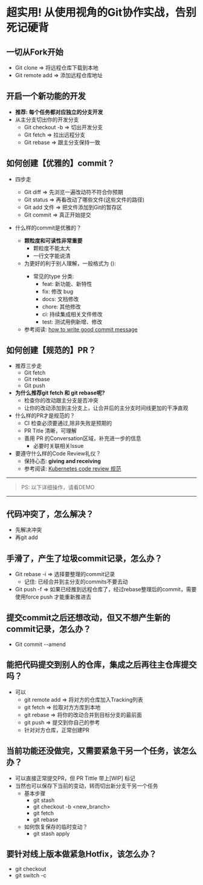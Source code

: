 # 超实用! 从使用视角的Git协作实战，告别死记硬背

## 一切从Fork开始
* Git clone => 将远程仓库下载到本地
* Git remote add  => 添加远程仓库地址

## 开启一个新功能的开发
* **推荐: 每个任务都对应独立的分支开发**
* 从主分支切出你的开发分支
    * Git checkout -b  => 切出开发分支
    * Git fetch  =>  拉出远程分支
    * Git rebase => 跟主分支保持一致

## 如何创建【优雅的】commit？
* 四步走
    * Git diff => 先浏览一遍改动符不符合你预期
    * Git status => 再看改动了哪些文件(这些文件的路径)
    * Git add 文件 => 把文件添加到Git的暂存区
    * Git commit => 真正开始提交

* 什么样的commit是优雅的？
    * **颗粒度和可读性非常重要**
        * 颗粒度不能太大
        * 一行文字能说清
    * 为更好的利于别人理解，一般格式为 <type>(<scope>): <subject>
        * 常见的type 分类:
            * feat: 新功能、新特性
            * fix: 修改 bug
            * docs: 文档修改
            * chore: 其他修改
            * ci: 持续集成相关文件修改
            * test: 测试用例新增、修改
    * 参考阅读: [how to write good commit message](https://cbea.ms/git-commit/)

## 如何创建【规范的】PR？
* 推荐三步走
    * Git fetch
    * Git rebase
    * Git push
* **为什么推荐git fetch 和 git rebase呢?**
    * 检查你的改动跟主分支是否冲突
    * 让你的改动添加到主分支上，让合并后的主分支时间线更加的干净直观
* 什么样的PR才是规范的？
    * CI 检查必须要通过,除非失败是预期的
    * PR Title 清晰，可理解
    * 善用 PR 的Conversation区域，补充进一步的信息
        * 必要时关联相关Issue
* 要遵守什么样的Code Review礼仪？
    * 保持心态: **giving and receiving**
    * 参考阅读: [Kubernetes code review 规范](https://github.com/kubernetes/community/blob/master/contributors/guide/contributing.md#code-review)

---
> PS: 以下详细操作，请看DEMO
---

## 代码冲突了，怎么解决？
* 先解决冲突
* 再git add

## 手滑了，产生了垃圾commit记录，怎么办？
* Git rebase -i => 选择要整理的commit记录
    * 记住: 已经合并到主分支的commits不要去动
* Git push -f  => 如果已经推到远程仓库了，经过rebase整理后的commit，需要使用force push 才能重新推进去

## 提交commit之后还想改动，但又不想产生新的commit记录，怎么办？
* Git commit --amend

## 能把代码提交到别人的仓库，集成之后再往主仓库提交吗？
* 可以
    * git remote add => 将对方的仓库加入Tracking列表
    * git fetch => 拉取对方方库到本地
    * git rebase => 将你的改动合并到目标分支的最前面
    * git push => 提交到你自己的参考
    * 针对对方仓库，正常创建PR

## 当前功能还没做完，又需要紧急干另一个任务，该怎么办？
* 可以直接正常提交PR，但 PR Tittle 带上[WIP] 标记
* 当然也可以保存下当前的变动，转而切出新分支干另一个任务
    * 基本步骤
        * git stash
        * git checkout -b <new_branch>
        * git fetch
        * git rebase 
    * 如何恢复保存的临时变动？
        * git stash apply 

## 要针对线上版本做紧急Hotfix，该怎么办？
* git checkout <commit>
* git switch -c 
